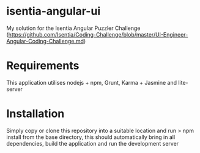 # isentia-angular-ui
My solution for the Isentia Angular Puzzler Challenge (https://github.com/Isentia/Coding-Challenge/blob/master/UI-Engineer-Angular-Coding-Challenge.md)

# Requirements
This application utilises nodejs + npm, Grunt, Karma + Jasmine and lite-server

# Installation
Simply copy or clone this repository into a suitable location and run > npm install from the base directory, 
this should automatically bring in all dependencies, build the application and run the development server